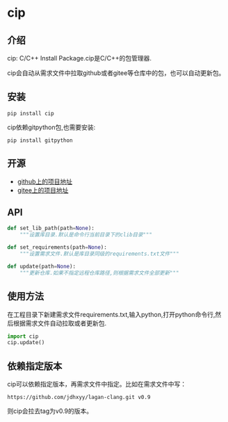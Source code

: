 # cip

## 介绍
cip: C/C++ Install Package.cip是C/C++的包管理器.

cip会自动从需求文件中拉取github或者gitee等仓库中的包，也可以自动更新包。

## 安装
```text
pip install cip
```

cip依赖gitpython包,也需要安装:
```text
pip install gitpython
```

## 开源
- [github上的项目地址](https://github.com/jdhxyy/cip)
- [gitee上的项目地址](https://gitee.com/jdhxyy/cip)

## API
```python
def set_lib_path(path=None):
    """设置库目录.默认是命令行当前目录下的clib目录"""

def set_requirements(path=None):
    """设置需求文件.默认是库目录同级的requirements.txt文件"""

def update(path=None):
    """更新仓库.如果不指定远程仓库路径,则根据需求文件全部更新"""
```

## 使用方法
在工程目录下新建需求文件requirements.txt,输入python,打开python命令行,然后根据需求文件自动拉取或者更新包.

```python
import cip
cip.update()
```

## 依赖指定版本
cip可以依赖指定版本，再需求文件中指定。比如在需求文件中写：
```buildoutcfg
https://github.com/jdhxyy/lagan-clang.git v0.9
```

则cip会拉去tag为v0.9的版本。
